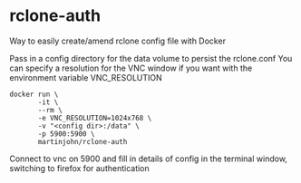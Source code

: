 # rclone-auth
Way to easily create/amend rclone config file with Docker

Pass in a config directory for the data volume to persist the rclone.conf
You can specify a resolution for the VNC window if you want with the environment variable VNC_RESOLUTION

    docker run \
           -it \
           --rm \
           -e VNC_RESOLUTION=1024x768 \
           -v "<config dir>:/data" \
           -p 5900:5900 \
           martinjohn/rclone-auth


Connect to vnc on 5900 and fill in details of config in the terminal window, switching to firefox for authentication
